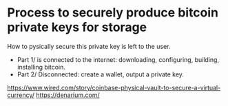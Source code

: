 # Process to securely produce bitcoin private keys for storage

How to pysically secure this private key is left to the user.

- Part 1/ is connected to the internet: downloading, configuring, building, installing bitcoin.
- Part 2/ Disconnected: create a wallet, output a private key.

https://www.wired.com/story/coinbase-physical-vault-to-secure-a-virtual-currency/
https://denarium.com/
